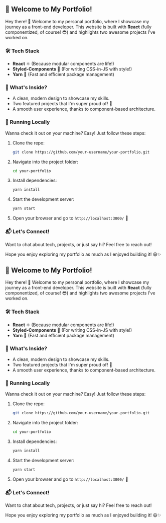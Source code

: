 ## 🚀 Welcome to My Portfolio!

Hey there! 👋 Welcome to my personal portfolio, where I showcase my journey as a front-end developer. This website is built with **React** (fully componentized, of course! 😎) and highlights two awesome projects I've worked on.

### 🛠 Tech Stack

- **React** ⚛️ (Because modular components are life!)
- **Styled-Components** 💅 (For writing CSS-in-JS with style!)
- **Yarn** 🧶 (Fast and efficient package management)

### 📸 What's Inside?

- A clean, modern design to showcase my skills.
- Two featured projects that I'm super proud of! 🎉
- A smooth user experience, thanks to component-based architecture.

### 🚀 Running Locally

Wanna check it out on your machine? Easy! Just follow these steps:

1. Clone the repo:
   ```sh
   git clone https://github.com/your-username/your-portfolio.git
   ```
2. Navigate into the project folder:
   ```sh
   cd your-portfolio
   ```
3. Install dependencies:
   ```sh
   yarn install
   ```
4. Start the development server:
   ```sh
   yarn start
   ```
5. Open your browser and go to `http://localhost:3000/` 🚀

### 📬 Let's Connect!

Want to chat about tech, projects, or just say hi? Feel free to reach out!

Hope you enjoy exploring my portfolio as much as I enjoyed building it! 😃✨

## 🚀 Welcome to My Portfolio!

Hey there! 👋 Welcome to my personal portfolio, where I showcase my journey as a front-end developer. This website is built with **React** (fully componentized, of course! 😎) and highlights two awesome projects I've worked on.

### 🛠 Tech Stack

- **React** ⚛️ (Because modular components are life!)
- **Styled-Components** 💅 (For writing CSS-in-JS with style!)
- **Yarn** 🧶 (Fast and efficient package management)

### 📸 What's Inside?

- A clean, modern design to showcase my skills.
- Two featured projects that I'm super proud of! 🎉
- A smooth user experience, thanks to component-based architecture.

### 🚀 Running Locally

Wanna check it out on your machine? Easy! Just follow these steps:

1. Clone the repo:
   ```sh
   git clone https://github.com/your-username/your-portfolio.git
   ```
2. Navigate into the project folder:
   ```sh
   cd your-portfolio
   ```
3. Install dependencies:
   ```sh
   yarn install
   ```
4. Start the development server:
   ```sh
   yarn start
   ```
5. Open your browser and go to `http://localhost:3000/` 🚀

### 📬 Let's Connect!

Want to chat about tech, projects, or just say hi? Feel free to reach out!

Hope you enjoy exploring my portfolio as much as I enjoyed building it! 😃✨
